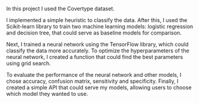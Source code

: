 In this project I used the Covertype dataset.

I implemented a simple heuristic to classify the data. After this, I used the Scikit-learn library to train two machine learning models: logistic regression and decision tree, that could serve as baseline models for comparison.

Next, I trained a neural network using the TensorFlow library, which could classify the data more accurately. To optimize the hyperparameters of the neural network, I created a function that could find the best parameters using grid search.

To evaluate the performance of the neural network and other models, I chose accuracy, confusion matrix, sensitivity and specificity. Finally, I created a simple API that could serve my models, allowing users to choose which model they wanted to use.
